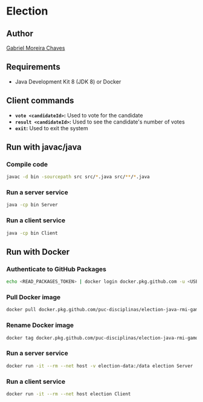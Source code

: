 # Election

## Author

[Gabriel Moreira Chaves](https://github.com/GaMoCh)

## Requirements

- Java Development Kit 8 (JDK 8) or Docker

## Client commands

- **`vote <candidateId>`:** Used to vote for the candidate
- **`result <candidateId>`:** Used to see the candidate's number of votes
- **`exit`:** Used to exit the system

## Run with javac/java

### Compile code

```sh
javac -d bin -sourcepath src src/*.java src/**/*.java
```

### Run a server service

```sh
java -cp bin Server
```

### Run a client service

```sh
java -cp bin Client
```

## Run with Docker

### Authenticate to GitHub Packages

```sh
echo <READ_PACKAGES_TOKEN> | docker login docker.pkg.github.com -u <USERNAME> --password-stdin
```

### Pull Docker image

```sh
docker pull docker.pkg.github.com/puc-disciplinas/election-java-rmi-gamoch/election
```

### Rename Docker image

```sh
docker tag docker.pkg.github.com/puc-disciplinas/election-java-rmi-gamoch/election election
```

### Run a server service

```sh
docker run -it --rm --net host -v election-data:/data election Server
```

### Run a client service

```sh
docker run -it --rm --net host election Client
```
